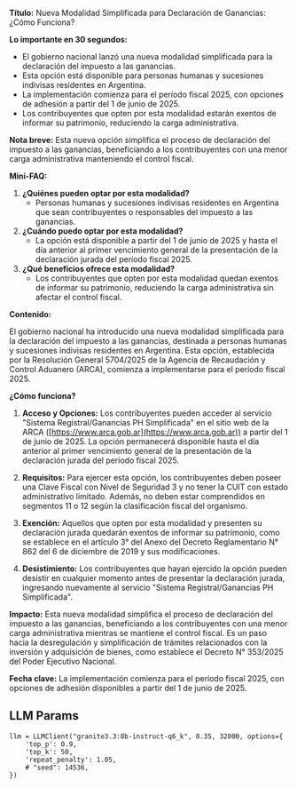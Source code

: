 
**Título:** Nueva Modalidad Simplificada para Declaración de Ganancias: ¿Cómo Funciona?

**Lo importante en 30 segundos:**
- El gobierno nacional lanzó una nueva modalidad simplificada para la declaración del impuesto a las ganancias.
- Esta opción está disponible para personas humanas y sucesiones indivisas residentes en Argentina.
- La implementación comienza para el período fiscal 2025, con opciones de adhesión a partir del 1 de junio de 2025.
- Los contribuyentes que opten por esta modalidad estarán exentos de informar su patrimonio, reduciendo la carga administrativa.

**Nota breve:**
Esta nueva opción simplifica el proceso de declaración del impuesto a las ganancias, beneficiando a los contribuyentes con una menor carga administrativa manteniendo el control fiscal.

**Mini-FAQ:**
1. **¿Quiénes pueden optar por esta modalidad?**
   - Personas humanas y sucesiones indivisas residentes en Argentina que sean contribuyentes o responsables del impuesto a las ganancias.
2. **¿Cuándo puedo optar por esta modalidad?**
   - La opción está disponible a partir del 1 de junio de 2025 y hasta el día anterior al primer vencimiento general de la presentación de la declaración jurada del período fiscal 2025.
3. **¿Qué beneficios ofrece esta modalidad?**
   - Los contribuyentes que opten por esta modalidad quedan exentos de informar su patrimonio, reduciendo la carga administrativa sin afectar el control fiscal.

**Contenido:**

El gobierno nacional ha introducido una nueva modalidad simplificada para la declaración del impuesto a las ganancias, destinada a personas humanas y sucesiones indivisas residentes en Argentina. Esta opción, establecida por la Resolución General 5704/2025 de la Agencia de Recaudación y Control Aduanero (ARCA), comienza a implementarse para el período fiscal 2025.

**¿Cómo funciona?**

1. **Acceso y Opciones:** Los contribuyentes pueden acceder al servicio "Sistema Registral/Ganancias PH Simplificada" en el sitio web de la ARCA ([https://www.arca.gob.ar](https://www.arca.gob.ar)) a partir del 1 de junio de 2025. La opción permanecerá disponible hasta el día anterior al primer vencimiento general de la presentación de la declaración jurada del período fiscal 2025.

2. **Requisitos:** Para ejercer esta opción, los contribuyentes deben poseer una Clave Fiscal con Nivel de Seguridad 3 y no tener la CUIT con estado administrativo limitado. Además, no deben estar comprendidos en segmentos 11 o 12 según la clasificación fiscal del organismo.

3. **Exención:** Aquellos que opten por esta modalidad y presenten su declaración jurada quedarán exentos de informar su patrimonio, como se establece en el artículo 3° del Anexo del Decreto Reglamentario N° 862 del 6 de diciembre de 2019 y sus modificaciones.

4. **Desistimiento:** Los contribuyentes que hayan ejercido la opción pueden desistir en cualquier momento antes de presentar la declaración jurada, ingresando nuevamente al servicio "Sistema Registral/Ganancias PH Simplificada".

**Impacto:**
Esta nueva modalidad simplifica el proceso de declaración del impuesto a las ganancias, beneficiando a los contribuyentes con una menor carga administrativa mientras se mantiene el control fiscal. Es un paso hacia la desregulación y simplificación de trámites relacionados con la inversión y adquisición de bienes, como establece el Decreto N° 353/2025 del Poder Ejecutivo Nacional.

**Fecha clave:** La implementación comienza para el período fiscal 2025, con opciones de adhesión disponibles a partir del 1 de junio de 2025.


## LLM Params
```
llm = LLMClient("granite3.3:8b-instruct-q6_k", 0.35, 32000, options={
    'top_p': 0.9,
    'top_k': 50,
    'repeat_penalty': 1.05,
    # "seed": 14536,
}) 
```
